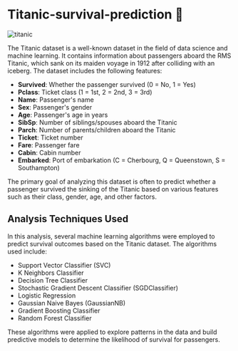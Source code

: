 # Titanic-survival-prediction 🚢

![titanic](https://github.com/Abdelrahman-Amen/Titanic-survival-prediction/assets/103226865/17246b49-6cf8-41ae-94f1-04e3558db969)

The Titanic dataset is a well-known dataset in the field of data science and machine learning. It contains information about passengers aboard the RMS Titanic, which sank on its maiden voyage in 1912 after colliding with an iceberg. The dataset includes the following features:

- **Survived**: Whether the passenger survived (0 = No, 1 = Yes)
- **Pclass**: Ticket class (1 = 1st, 2 = 2nd, 3 = 3rd)
- **Name**: Passenger's name
- **Sex**: Passenger's gender
- **Age**: Passenger's age in years
- **SibSp**: Number of siblings/spouses aboard the Titanic
- **Parch**: Number of parents/children aboard the Titanic
- **Ticket**: Ticket number
- **Fare**: Passenger fare
- **Cabin**: Cabin number
- **Embarked**: Port of embarkation (C = Cherbourg, Q = Queenstown, S = Southampton)

The primary goal of analyzing this dataset is often to predict whether a passenger survived the sinking of the Titanic based on various features such as their class, gender, age, and other factors.

## Analysis Techniques Used

In this analysis, several machine learning algorithms were employed to predict survival outcomes based on the Titanic dataset. The algorithms used include:

- Support Vector Classifier (SVC)
- K Neighbors Classifier
- Decision Tree Classifier
- Stochastic Gradient Descent Classifier (SGDClassifier)
- Logistic Regression
- Gaussian Naive Bayes (GaussianNB)
- Gradient Boosting Classifier
- Random Forest Classifier

These algorithms were applied to explore patterns in the data and build predictive models to determine the likelihood of survival for passengers.

